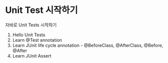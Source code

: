 Unit Test 시작하기
====
자바로 Unit Tests 시작하기

1. Hello Unit Tests
2. Learn @Test annotation  
3. Learn JUnit life cycle annotation - @BeforeClass, @AfterClass, @Before, @After
5. Learn JUnit Assert 